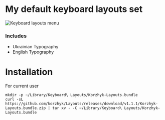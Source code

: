 # My default keyboard layouts set

![Keyboard layouts menu](https://i.imgur.com/TZLevES.png)

### Includes

+ Ukrainian Typography
+ English Typography

# Installation
	
For current user

	mkdir -p ~/Library/Keyboard\ Layouts/Korzhyk-Layouts.bundle
	curl -sL https://github.com/korzhyk/Layouts/releases/download/v1.1.1/Korzhyk-Layouts.bundle.zip | tar xv - -C ~/Library/Keyboard\ Layouts/Korzhyk-Layouts.bundle
